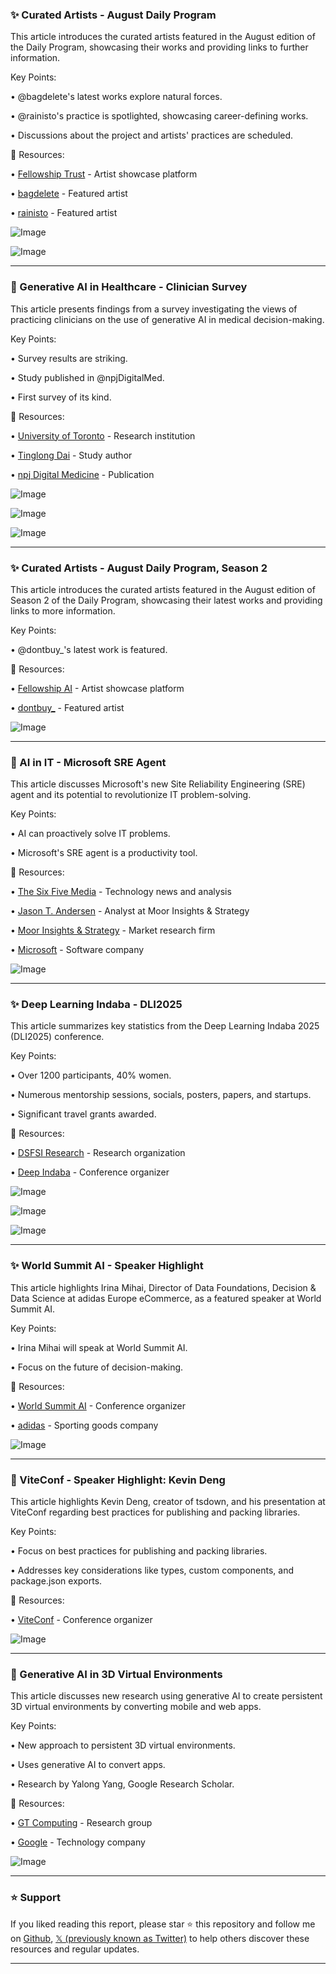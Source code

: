 ### ✨ Curated Artists - August Daily Program

This article introduces the curated artists featured in the August edition of the Daily Program, showcasing their works and providing links to further information.


Key Points:

•  @bagdelete's latest works explore natural forces.


•  @rainisto's practice is spotlighted, showcasing career-defining works.


•  Discussions about the project and artists' practices are scheduled.


🔗 Resources:

• [Fellowship Trust](https://x.com/fellowshiptrust) -  Artist showcase platform


• [bagdelete](https://x.com/bagdelete) - Featured artist


• [rainisto](https://x.com/rainisto) - Featured artist


![Image](https://pbs.twimg.com/amplify_video_thumb/1957588809094426625/img/C_k5dFllzuoKnoNC.jpg)

![Image](https://pbs.twimg.com/amplify_video_thumb/1957585307106430976/img/9qQiVInCW9cKh5GP.jpg)


---

### 🤖 Generative AI in Healthcare - Clinician Survey

This article presents findings from a survey investigating the views of practicing clinicians on the use of generative AI in medical decision-making.


Key Points:

•  Survey results are striking.


•  Study published in @npjDigitalMed.


•  First survey of its kind.



🔗 Resources:

• [University of Toronto](https://x.com/UofT_TCAIREM) - Research institution


• [Tinglong Dai](https://x.com/TinglongDai) - Study author


• [npj Digital Medicine](https://nature.com/articles/s41746-025-01901-x) - Publication


![Image](https://pbs.twimg.com/media/GyqL4ixXEAIOQhL?format=png&name=small)

![Image](https://pbs.twimg.com/media/GyqL6uvWsAANRu8?format=jpg&name=900x900)

![Image](https://pbs.twimg.com/media/GyqL7muWUAUrIk7?format=png&name=small)


---

### ✨ Curated Artists - August Daily Program, Season 2

This article introduces the curated artists featured in the August edition of Season 2 of the Daily Program, showcasing their latest works and providing links to more information.


Key Points:

•  @dontbuy_'s latest work is featured.



🔗 Resources:

• [Fellowship AI](https://x.com/FellowshipAi) - Artist showcase platform


• [dontbuy_](https://x.com/dontbuy_) - Featured artist


![Image](https://pbs.twimg.com/amplify_video_thumb/1957510954410995715/img/Q8qb-5iInqh5JDWW.jpg)


---

### 🤖 AI in IT - Microsoft SRE Agent

This article discusses Microsoft's new Site Reliability Engineering (SRE) agent and its potential to revolutionize IT problem-solving.


Key Points:

•  AI can proactively solve IT problems.


•  Microsoft's SRE agent is a productivity tool.



🔗 Resources:

• [The Six Five Media](https://x.com/TheSixFiveMedia) - Technology news and analysis


• [Jason T. Andersen](https://x.com/JasonTAndersen) - Analyst at Moor Insights & Strategy


• [Moor Insights & Strategy](https://x.com/MoorInsStrat) - Market research firm


• [Microsoft](https://x.com/Microsoft) - Software company


![Image](https://pbs.twimg.com/amplify_video_thumb/1957508926712188928/img/si0n5oabloTz6QCJ.jpg)


---

### ✨ Deep Learning Indaba - DLI2025

This article summarizes key statistics from the Deep Learning Indaba 2025 (DLI2025) conference.


Key Points:

•  Over 1200 participants, 40% women.


•  Numerous mentorship sessions, socials, posters, papers, and startups.


•  Significant travel grants awarded.



🔗 Resources:

• [DSFSI Research](https://x.com/DSFSI_Research) - Research organization


• [Deep Indaba](https://x.com/DeepIndaba) - Conference organizer


![Image](https://pbs.twimg.com/media/GyoOPqcWsAAjTIq?format=jpg&name=small)

![Image](https://pbs.twimg.com/media/GyoOZDiXgAEeLvo?format=jpg&name=360x360)

![Image](https://pbs.twimg.com/media/GyoOaCoXYAA2djG?format=jpg&name=360x360)



---

### ✨ World Summit AI - Speaker Highlight

This article highlights Irina Mihai, Director of Data Foundations, Decision & Data Science at adidas Europe eCommerce, as a featured speaker at World Summit AI.


Key Points:

•  Irina Mihai will speak at World Summit AI.


•  Focus on the future of decision-making.



🔗 Resources:

• [World Summit AI](https://x.com/WorldSummitAI) - Conference organizer


• [adidas](https://x.com/adidas) -  Sporting goods company


![Image](https://pbs.twimg.com/amplify_video_thumb/1957471022438899712/img/7X77g4vtmjNVMnIs.jpg)


---

### 🤖 ViteConf - Speaker Highlight: Kevin Deng

This article highlights Kevin Deng, creator of tsdown, and his presentation at ViteConf regarding best practices for publishing and packing libraries.


Key Points:

•  Focus on best practices for publishing and packing libraries.


•  Addresses key considerations like types, custom components, and package.json exports.



🔗 Resources:

• [ViteConf](https://x.com/ViteConf) -  Conference organizer


![Image](https://pbs.twimg.com/media/GypVtXBXoAA20Mz?format=jpg&name=small)


---

### 🤖 Generative AI in 3D Virtual Environments

This article discusses new research using generative AI to create persistent 3D virtual environments by converting mobile and web apps.


Key Points:

•  New approach to persistent 3D virtual environments.


•  Uses generative AI to convert apps.


•  Research by Yalong Yang, Google Research Scholar.


🔗 Resources:

• [GT Computing](https://x.com/gtcomputing) - Research group


• [Google](https://x.com/Google) - Technology company


![Image](https://pbs.twimg.com/media/GypEl7tXQAIk39Z?format=jpg&name=small)


---

### ⭐️ Support

If you liked reading this report, please star ⭐️ this repository and follow me on [Github](https://github.com/Drix10), [𝕏 (previously known as Twitter)](https://x.com/DRIX_10_) to help others discover these resources and regular updates.

---